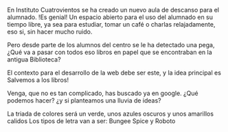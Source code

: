 En Instituto Cuatrovientos se ha creado un nuevo aula de descanso para el alumnado. !Es genial! Un espacio abierto para el uso del alumnado en su tiempo libre, ya sea para estudiar, tomar un café o charlas relajadamente, eso si, sin hacer mucho ruido.

Pero desde parte de los alumnos del centro se le ha detectado una pega, ¿Qué va a pasar con todos eso libros en papel que se encontraban en la antigua Biblioteca?

El contexto para el desarrollo de la web debe ser este, y la idea principal es Salvemos a los libros!

Venga, que no es tan complicado, has buscado ya en google. ¿Qué podemos hacer? ¿y si planteamos una lluvia de ideas? </p>
      La triada de colores será un verde, unos azules oscuros y unos amarillos calidos
              Los tipos de letra van a ser: Bungee Spice y Roboto
